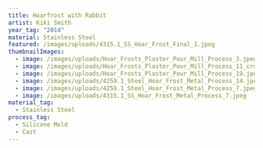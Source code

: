 ```yaml
---
title: Hoarfrost with Rabbit
artist: Kiki Smith
year_tag: "2014"
material: Stainless Steel
featured: /images/uploads/4315.1_SS_Hoar_Frost_Final_1.jpeg
thumbnailImages:
  - image: /images/uploads/Hoar_Frosts_Plaster_Pour_Mill_Process_3.jpeg
  - image: /images/uploads/Hoar_Frosts_Plaster_Pour_Mill_Process_11_crop.jpeg
  - image: /images/uploads/Hoar_Frosts_Plaster_Pour_Mill_Process_19.jpeg
  - image: /images/uploads/4259.1_Steel_Hoar_Frost_Metal_Process_14.jpeg
  - image: /images/uploads/4259.1_Steel_Hoar_Frost_Metal_Process_7.jpeg
  - image: /images/uploads/4315.1_SS_Hoar_Frost_Metal_Process_7.jpeg
material_tag:
  - Stainless Steel
process_tag:
  - Silicone Mold
  - Cast
---
```

